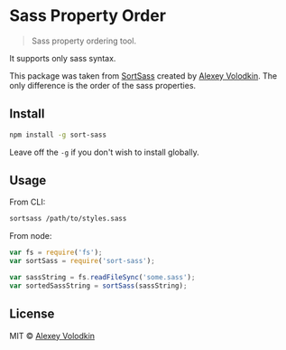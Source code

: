 # Sass Property Order

> Sass property ordering tool.

It supports only sass syntax.

This package was taken from [SortSass](https://github.com/miraks/sort-sass) created by [Alexey Volodkin](https://github.com/miraks). The only difference is the order of the sass properties.

## Install

```sh
npm install -g sort-sass
```

Leave off the `-g` if you don't wish to install globally.

## Usage

From CLI:
```sh
sortsass /path/to/styles.sass
```

From node:
```js
var fs = require('fs');
var sortSass = require('sort-sass');

var sassString = fs.readFileSync('some.sass');
var sortedSassString = sortSass(sassString);
```

## License

MIT © [Alexey Volodkin](a@vldkn.net)
